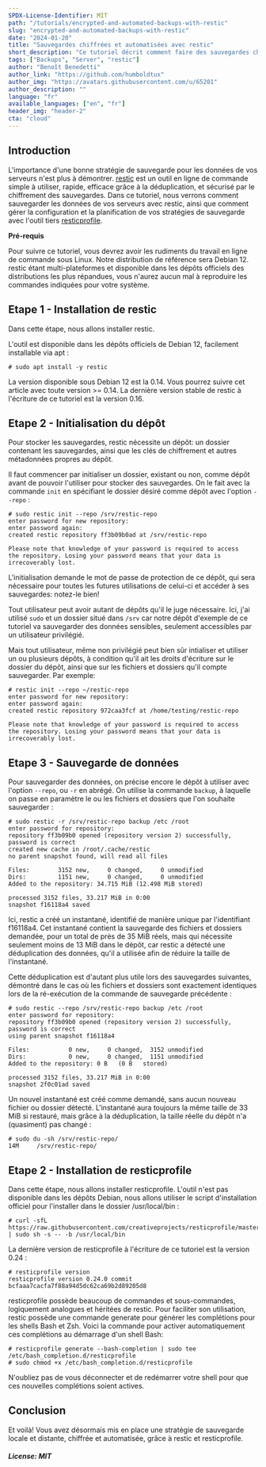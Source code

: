 ```yaml
---
SPDX-License-Identifier: MIT
path: "/tutorials/encrypted-and-automated-backups-with-restic"
slug: "encrypted-and-automated-backups-with-restic"
date: "2024-01-20"
title: "Sauvegardes chiffrées et automatisées avec restic"
short_description: "Ce tutoriel décrit comment faire des sauvegardes chiffrées, locales et distantes, des données de votre serveur, et comment automatiser leurs exécutions."
tags: ["Backups", "Server", "restic"]
author: "Benoît Benedetti"
author_link: "https://github.com/humboldtux"
author_img: "https://avatars.githubusercontent.com/u/65201"
author_description: ""
language: "fr"
available_languages: ["en", "fr"]
header_img: "header-2"
cta: "cloud"
---
```


## Introduction

L'importance d'une bonne stratégie de sauvegarde pour les données de vos serveurs n'est plus à démontrer.
[restic](https://restic.net/) est un outil en ligne de commande simple à utiliser, rapide, efficace grâce à la déduplication,
et sécurisé par le chiffrement des sauvegardes. Dans ce tutoriel,
nous verrons comment sauvegarder les données de vos serveurs avec restic,
ainsi que comment gérer la configuration et la planification
de vos stratégies de sauvegarde avec l'outil tiers [resticprofile](https://creativeprojects.github.io/resticprofile/).

**Pré-requis**

Pour suivre ce tutoriel, vous devrez avoir les rudiments du travail en ligne de commande sous Linux.
Notre distribution de référence sera Debian 12. restic étant multi-plateformes
et disponible dans les dépôts officiels des distributions les plus répandues,
vous n'aurez aucun mal à reproduire les commandes indiquées pour votre système.

## Etape 1 - Installation de restic

Dans cette étape, nous allons installer restic.

L'outil est disponible dans les dépôts officiels de Debian 12, facilement installable via apt :

```shell
# sudo apt install -y restic
```

La version disponible sous Debian 12 est la 0.14. Vous pourrez suivre cet article avec toute version >= 0.14.
La dernière version stable de restic à l'écriture de ce tutoriel est la version 0.16.

## Etape 2 - Initialisation du dépôt

Pour stocker les sauvegardes, restic nécessite un dépôt:
un dossier contenant les sauvegardes,
ainsi que les clés de chiffrement et autres métadonnées propres au dépôt.

Il faut commencer par initialiser un dossier, existant ou non,
comme dépôt avant de pouvoir l'utiliser pour stocker des sauvegardes.
On le fait avec la commande `init` en spécifiant le dossier
désiré comme dépôt avec l'option `--repo` :

```shell
# sudo restic init --repo /srv/restic-repo
enter password for new repository:
enter password again:
created restic repository ff3b09b0ad at /srv/restic-repo

Please note that knowledge of your password is required to access
the repository. Losing your password means that your data is
irrecoverably lost.
```

L'initialisation demande le mot de passe de protection de ce dépôt,
qui sera nécessaire pour toutes les futures
utilisations de celui-ci et accéder à ses sauvegardes: notez-le bien!

Tout utilisateur peut avoir autant de dépôts qu'il le juge nécessaire.
Ici, j'ai utilisé `sudo` et un dossier situé dans `/srv`
car notre dépôt d'exemple de ce tutoriel va sauvegarder des données sensibles,
seulement accessibles par un utilisateur privilégié.

Mais tout utilisateur, même non privilégié peut bien sûr intialiser et utiliser
un ou plusieurs dépôts, à condition qu'il ait les droits d'écriture
sur le dossier du dépôt, ainsi que sur les fichiers
et dossiers qu'il compte sauvegarder. Par exemple:

```shell
# restic init --repo ~/restic-repo
enter password for new repository:
enter password again:
created restic repository 972caa3fcf at /home/testing/restic-repo

Please note that knowledge of your password is required to access
the repository. Losing your password means that your data is
irrecoverably lost.
```

## Etape 3 - Sauvegarde de données

Pour sauvegarder des données, on précise encore le dépôt à utiliser avec
l'option `--repo`, ou `-r` en abrégé. On utilise la commande `backup`,
à laquelle on passe en paramètre le ou les fichiers et dossiers que l'on souhaite sauvegarder :

```shell
# sudo restic -r /srv/restic-repo backup /etc /root
enter password for repository:
repository ff3b09b0 opened (repository version 2) successfully, password is correct
created new cache in /root/.cache/restic
no parent snapshot found, will read all files

Files:        3152 new,     0 changed,     0 unmodified
Dirs:         1151 new,     0 changed,     0 unmodified
Added to the repository: 34.715 MiB (12.498 MiB stored)

processed 3152 files, 33.217 MiB in 0:00
snapshot f16118a4 saved
```

Ici, restic a créé un instantané, identifié de manière unique par l'identifiant f16118a4.
Cet instantané contient la sauvegarde des fichiers et dossiers demandée,
pour un total de près de 35 MiB réels,
mais qui nécessite seulement moins de 13 MiB dans le dépôt,
car restic a détecté une déduplication des données, qu'il a utilisée
afin de réduire la taille de l'instantané.

Cette déduplication est d'autant plus utile lors des sauvegardes suivantes,
démontré dans le cas où les fichiers et dossiers sont exactement identiques
lors de la ré-exécution de la commande de sauvegarde précédente :

```shell
# sudo restic --repo /srv/restic-repo backup /etc /root
enter password for repository:
repository ff3b09b0 opened (repository version 2) successfully, password is correct
using parent snapshot f16118a4

Files:           0 new,     0 changed,  3152 unmodified
Dirs:            0 new,     0 changed,  1151 unmodified
Added to the repository: 0 B   (0 B   stored)

processed 3152 files, 33.217 MiB in 0:00
snapshot 2f0c01ad saved
```

Un nouvel instantané est créé comme demandé, sans aucun nouveau fichier ou dossier
détecté. L'instantané aura toujours la même taille
de 33 MiB si restauré, mais grâce à la déduplication, la taille réelle du dépôt
n'a (quasiment) pas changé :

```shell
# sudo du -sh /srv/restic-repo/
14M     /srv/restic-repo/
```

## Etape 2 - Installation de resticprofile

Dans cette étape, nous allons installer resticprofile.
L'outil n'est pas disponible dans les dépôts Debian, nous allons utiliser le script d'installation officiel
pour l'installer dans le dossier /usr/local/bin :

```shell
# curl -sfL https://raw.githubusercontent.com/creativeprojects/resticprofile/master/install.sh | sudo sh -s -- -b /usr/local/bin
```

La dernière version de resticprofile à l'écriture de ce tutoriel est la version 0.24 :

```shell
# resticprofile version
resticprofile version 0.24.0 commit bcfaaa7cacfa7f88a94d5dc62ca69b2d89205d8
```

resticprofile possède beaucoup de commandes et sous-commandes, logiquement analogues et héritées de restic.
Pour faciliter son utilisation, restic possède une commande generate pour générer les complétions pour les shells Bash et Zsh.
Voici la commande pour activer automatiquement ces complétions au démarrage d'un shell Bash:

```shell
# resticprofile generate --bash-completion | sudo tee  /etc/bash_completion.d/resticprofile
# sudo chmod +x /etc/bash_completion.d/resticprofile
```

N'oubliez pas de vous déconnecter et de redémarrer votre shell pour que ces nouvelles complétions soient actives.

## Conclusion

Et voilà! Vous avez désormais mis en place une stratégie de sauvegarde locale et distante, chiffrée et automatisée, grâce à restic et resticprofile.

##### License: MIT

<!--

Contributor's Certificate of Origin

By making a contribution to this project, I certify that:

(a) The contribution was created in whole or in part by me and I have
    the right to submit it under the license indicated in the file; or

(b) The contribution is based upon previous work that, to the best of my
    knowledge, is covered under an appropriate license and I have the
    right under that license to submit that work with modifications,
    whether created in whole or in part by me, under the same license
    (unless I am permitted to submit under a different license), as
    indicated in the file; or

(c) The contribution was provided directly to me by some other person
    who certified (a), (b) or (c) and I have not modified it.

(d) I understand and agree that this project and the contribution are
    public and that a record of the contribution (including all personal
    information I submit with it, including my sign-off) is maintained
    indefinitely and may be redistributed consistent with this project
    or the license(s) involved.

Signed-off-by: Benoît Benedetti <humboldtux@gmail.com>

-->
